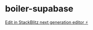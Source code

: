 # boiler-supabase

[Edit in StackBlitz next generation editor ⚡️](https://stackblitz.com/~/github.com/tezui/boiler-supabase)